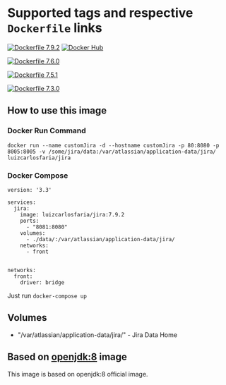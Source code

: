 # Supported tags and respective ```Dockerfile``` links



[![Dockerfile 7.9.2](https://img.shields.io/badge/Dockerfile-v7.9.2-blue.svg?style=flat)](https://github.com/docker-gallery/jira/blob/v.7.9.2/Dockerfile) [![Docker Hub](https://img.shields.io/badge/DockerHub-v7.9.2-blue.svg?style=flat)](https://hub.docker.com/r/luizcarlosfaria/jira/)

[![Dockerfile 7.6.0](https://img.shields.io/badge/Dockerfile-v7.6.0-lightgray.svg?style=flat)](https://github.com/docker-gallery/jira/blob/v.7.6.0/Dockerfile)

[![Dockerfile 7.5.1](https://img.shields.io/badge/Dockerfile-v7.5.1-lightgray.svg?style=flat)](https://github.com/docker-gallery/jira/blob/v.7.5.1/Dockerfile)

[![Dockerfile 7.3.0](https://img.shields.io/badge/Dockerfile-v7.3.0-lightgray.svg?style=flat)](https://github.com/docker-gallery/jira/blob/v.7.3.0/Dockerfile)




## How to use this image

### Docker Run Command

```
docker run --name customJira -d --hostname customJira -p 80:8080 -p 8005:8005 -v /some/jira/data:/var/atlassian/application-data/jira/ luizcarlosfaria/jira
```

### Docker Compose
```
version: '3.3'

services:
  jira:
    image: luizcarlosfaria/jira:7.9.2
    ports:
      - "8081:8080"
    volumes:
      - ./data/:/var/atlassian/application-data/jira/
    networks:
      - front


networks:
  front:
    driver: bridge
```
Just run ```docker-compose up```




## Volumes
* "/var/atlassian/application-data/jira/" - Jira Data Home

## Based on [openjdk:8](https://hub.docker.com/_/openjdk/) image
This image is based on openjdk:8 official image.
